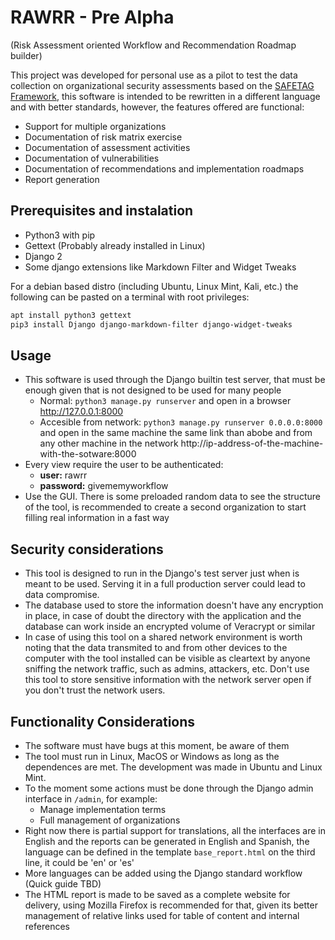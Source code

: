 # RAWRR - Pre Alpha
(Risk Assessment oriented Workflow and Recommendation Roadmap builder)

This project was developed for personal use as a pilot to test the data collection on organizational security assessments based on the [SAFETAG Framework](https://safetag.org), this software is intended to be rewritten in a different language and with better standards, however, the features offered are functional:
- Support for multiple organizations
- Documentation of risk matrix exercise
- Documentation of assessment activities
- Documentation of vulnerabilities
- Documentation of recommendations and implementation roadmaps
- Report generation

## Prerequisites and instalation
- Python3 with pip
- Gettext (Probably already installed in Linux)
- Django 2
- Some django extensions like Markdown Filter and Widget Tweaks

For a debian based distro (including Ubuntu, Linux Mint, Kali, etc.) the following can be pasted on a terminal with root privileges:

```bash
apt install python3 gettext
pip3 install Django django-markdown-filter django-widget-tweaks
```

## Usage
- This software is used through the Django builtin test server, that must be enough given that is not designed to be used for many people
  - Normal: ```python3 manage.py runserver``` and open in a browser http://127.0.0.1:8000
  - Accesible from network: ```python3 manage.py runserver 0.0.0.0:8000``` and open in the same machine the same link than abobe and from any other machine in the network http://ip-address-of-the-machine-with-the-sotware:8000
- Every view require the user to be authenticated:
  - **user:** rawrr
  - **password:** givememyworkflow
- Use the GUI. There is some preloaded random data to see the structure of the tool, is recommended to create a second organization to start filling real information in a fast way

## Security considerations
- This tool is designed to run in the Django's test server just when is meant to be used. Serving it in a full production server could lead to data compromise.
- The database used to store the information doesn't have any encryption in place, in case of doubt the directory with the application and the database can work inside an encrypted volume of Veracrypt or similar
- In case of using this tool on a shared network environment is worth noting that the data transmited to and from other devices to the computer with the tool installed can be visible as cleartext by anyone sniffing the network traffic, such as admins, attackers, etc. Don't use this tool to store sensitive information with the network server open if you don't trust the network users.

## Functionality Considerations
- The software must have bugs at this moment, be aware of them
- The tool must run in Linux, MacOS or Windows as long as the dependences are met. The development was made in Ubuntu and Linux Mint.
- To the moment some actions must be done through the Django admin interface in ```/admin```, for example:
  - Manage implementation terms
  - Full management of organizations
- Right now there is partial support for translations, all the interfaces are in English and the reports can be generated in English and Spanish, the language can be defined in the template ```base_report.html``` on the third line, it could be 'en' or 'es'
- More languages can be added using the Django standard workflow (Quick guide TBD)
- The HTML report is made to be saved as a complete website for delivery, using Mozilla Firefox is recommended for that, given its better management of relative links used for table of content and internal references
